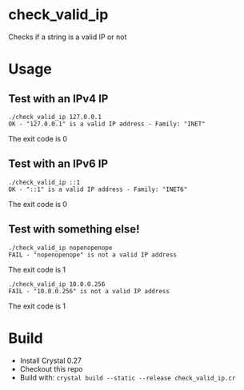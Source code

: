 # check_valid_ip
Checks if a string is a valid IP or not

# Usage

## Test with an IPv4 IP

```
./check_valid_ip 127.0.0.1
OK - "127.0.0.1" is a valid IP address - Family: "INET"
```

The exit code is 0

## Test with an IPv6 IP

```
./check_valid_ip ::1
OK - "::1" is a valid IP address - Family: "INET6"
```

The exit code is 0

## Test with something else!

```
./check_valid_ip nopenopenope
FAIL - "nopenopenope" is not a valid IP address
```

The exit code is 1

```
./check_valid_ip 10.0.0.256
FAIL - "10.0.0.256" is not a valid IP address
```

The exit code is 1

# Build

* Install Crystal 0.27
* Checkout this repo
* Build with: `crystal build --static --release check_valid_ip.cr`
